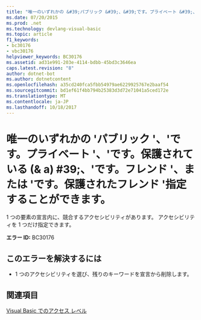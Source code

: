 ```yaml
---
title: "唯一のいずれかの &#39;パブリック &#39;、&#39;です。プライベート &#39;、&#39;です。保護されている (& a) #39;、&#39;です。フレンド &#39;、または &#39;です。保護されたフレンド &#39;指定することができます。"
ms.date: 07/20/2015
ms.prod: .net
ms.technology: devlang-visual-basic
ms.topic: article
f1_keywords:
- bc30176
- vbc30176
helpviewer_keywords: BC30176
ms.assetid: ad31e991-203e-4114-bdbb-45bd3c3646ea
caps.latest.revision: "8"
author: dotnet-bot
ms.author: dotnetcontent
ms.openlocfilehash: a35cd240fca5fbb54979ae6229925767e2baaf54
ms.sourcegitcommit: bd1ef61f4bb794b25383d3d72e71041a5ced172e
ms.translationtype: MT
ms.contentlocale: ja-JP
ms.lasthandoff: 10/18/2017
---
```

# <a name="only-one-of-39public39-39private39-39protected39-39friend39-or-39protected-friend39-can-be-specified"></a>唯一のいずれかの &#39;パブリック &#39;、&#39;です。プライベート &#39;、&#39;です。保護されている (& a) #39;、&#39;です。フレンド &#39;、または &#39;です。保護されたフレンド &#39;指定することができます。
1 つの要素の宣言内に、競合するアクセシビリティがあります。 アクセシビリティを 1 つだけ指定できます。  
  
 **エラー ID:** BC30176  
  
## <a name="to-correct-this-error"></a>このエラーを解決するには  
  
-   1 つのアクセシビリティを選び、残りのキーワードを宣言から削除します。  
  
## <a name="see-also"></a>関連項目  
 [Visual Basic でのアクセス レベル](../../visual-basic/programming-guide/language-features/declared-elements/access-levels.md)

